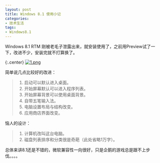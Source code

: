 ```yaml
---
layout: post
title: Windows 8.1 使用小记
categories:
- 技术生活
tags:
- Windows8.1
---
```


Windows 8.1 RTM 刚被老毛子泄露出来，就安装使用了，之前用Preview试了一下，改进不少，安装完就不打算换了。

{:.center}
[![1.png](http://0x00-fileupload.stor.sinaapp.com/content/uploadfile/201309/thum-4a471378310641.png)](http://0x00-fileupload.stor.sinaapp.com/content/uploadfile/201309/4a471378310641.png)

简单说几点比较好的改进：

>1. 启动可以默认进入桌面。
>2. 开始屏幕默认可以进入程序列表。
>3. 开始屏幕背景可以使用桌面背景。
>4. 自带五笔输入法。
>5. 电脑设置布局与结构改变。
>6. 应用商店界面改变。

恼人的设计：

>1. 计算机改叫这台电脑。
>2. 磁盘列表排序和分类很是奇葩（此处省略1万字）。

总体来讲8.1还是不错的，微软兼容性一向很好，只是企鹅的游戏总是跟不上步伐。。。。



	


